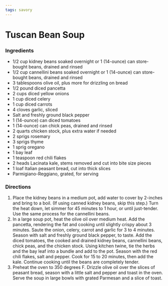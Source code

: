 ```yaml
---
tags: savory
---
```

# Tuscan Bean Soup

### Ingredients
- 1/2 cup kidney beans soaked overnight or 1 (14-ounce) can store-bought beans, drained and rinsed
- 1/2 cup cannellini beans soaked overnight or 1 (14-ounce) can store-bought beans, drained and rinsed
- 3 tablespoons olive oil, plus more for drizzling on bread
- 1/2 pound diced pancetta
- 2 cups diced yellow onions
- 1 cup diced celery
- 1 cup diced carrots
- 4 cloves garlic, sliced
- Salt and freshly ground black pepper
- 1 (14-ounce) can diced tomatoes
- 1 (14-ounce) can chick peas, drained and rinsed
- 2 quarts chicken stock, plus extra water if needed
- 2 sprigs rosemary
- 3 sprigs thyme
- 1 sprig oregano
- 1 bay leaf
- 1 teaspoon red chili flakes
- 2 heads Lacinata kale, stems removed and cut into bite size pieces
- 1 loaf Italian peasant bread, cut into thick slices
- Parmigiano-Reggiano, grated, for serving

### Directions
1. Place the kidney beans in a medium pot, add water to cover by 2-inches and bring to a boil. (If using canned kidney beans, skip this step.) Turn the heat down, let simmer for 45 minutes to 1 hour, or until just-tender. Use the same process for the cannellini beans.
2. In a large soup pot, heat the olive oil over medium heat. Add the pancetta, rendering the fat and cooking until slightly crispy about 3 minutes. Saute the onion, celery, carrot and garlic for 3 to 4 minutes. Season with salt and freshly ground black pepper, to taste. Add the diced tomatoes, the cooked and drained kidney beans, cannellini beans, chick peas, and the chicken stock. Using kitchen twine, tie the herbs and the bay leaf into a bundle and add to the pot. Season with the red chili flakes, salt and pepper. Cook for 15 to 20 minutes, then add the kale. Continue cooking until the beans are completely tender.
3. Preheat the oven to 350 degrees F. Drizzle olive oil over the slices of peasant bread, season with a little salt and pepper and toast in the oven. Serve the soup in large bowls with grated Parmesan and a slice of toast.
